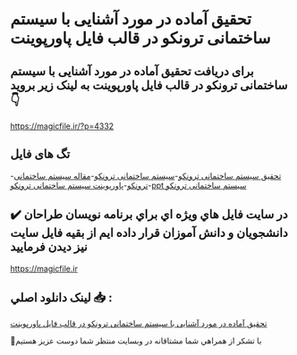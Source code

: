# تحقیق آماده در مورد آشنایی با سیستم ساختمانی ترونکو در قالب فایل پاورپوینت

## برای دریافت تحقیق آماده در مورد آشنایی با سیستم ساختمانی ترونکو در قالب فایل پاورپوینت به لینک زیر بروید 👇

https://magicfile.ir/?p=4332

## تگ های فایل

-[تحقیق سیستم ساختمانی ترونکو](https://magicfile.ir/product/%d8%aa%d8%ad%d9%82%db%8c%d9%82-%d8%a2%d8%b4%d9%86%d8%a7%db%8c%db%8c-%d8%a8%d8%a7-%d8%b3%db%8c%d8%b3%d8%aa%d9%85-%d8%b3%d8%a7%d8%ae%d8%aa%d9%85%d8%a7%d9%86%db%8c-%d8%aa%d8%b1%d9%88%d9%86%da%a9%d9%88-%d9%be%d8%a7%d9%88%d8%b1%d9%be%d9%88%db%8c%d9%86%d8%aa/)-[سیستم ساختمانی ترونکو](https://magicfile.ir/product/%d8%aa%d8%ad%d9%82%db%8c%d9%82-%d8%a2%d8%b4%d9%86%d8%a7%db%8c%db%8c-%d8%a8%d8%a7-%d8%b3%db%8c%d8%b3%d8%aa%d9%85-%d8%b3%d8%a7%d8%ae%d8%aa%d9%85%d8%a7%d9%86%db%8c-%d8%aa%d8%b1%d9%88%d9%86%da%a9%d9%88-%d9%be%d8%a7%d9%88%d8%b1%d9%be%d9%88%db%8c%d9%86%d8%aa/)-[مقاله سیستم ساختمانی ترونکو](https://magicfile.ir/product/%d8%aa%d8%ad%d9%82%db%8c%d9%82-%d8%a2%d8%b4%d9%86%d8%a7%db%8c%db%8c-%d8%a8%d8%a7-%d8%b3%db%8c%d8%b3%d8%aa%d9%85-%d8%b3%d8%a7%d8%ae%d8%aa%d9%85%d8%a7%d9%86%db%8c-%d8%aa%d8%b1%d9%88%d9%86%da%a9%d9%88-%d9%be%d8%a7%d9%88%d8%b1%d9%be%d9%88%db%8c%d9%86%d8%aa/)-[پاورپوینت سیستم ساختمانی ترونکو](https://magicfile.ir/product/%d8%aa%d8%ad%d9%82%db%8c%d9%82-%d8%a2%d8%b4%d9%86%d8%a7%db%8c%db%8c-%d8%a8%d8%a7-%d8%b3%db%8c%d8%b3%d8%aa%d9%85-%d8%b3%d8%a7%d8%ae%d8%aa%d9%85%d8%a7%d9%86%db%8c-%d8%aa%d8%b1%d9%88%d9%86%da%a9%d9%88-%d9%be%d8%a7%d9%88%d8%b1%d9%be%d9%88%db%8c%d9%86%d8%aa/)-[ppt سیستم ساختمانی ترونکو](https://magicfile.ir/product/%d8%aa%d8%ad%d9%82%db%8c%d9%82-%d8%a2%d8%b4%d9%86%d8%a7%db%8c%db%8c-%d8%a8%d8%a7-%d8%b3%db%8c%d8%b3%d8%aa%d9%85-%d8%b3%d8%a7%d8%ae%d8%aa%d9%85%d8%a7%d9%86%db%8c-%d8%aa%d8%b1%d9%88%d9%86%da%a9%d9%88-%d9%be%d8%a7%d9%88%d8%b1%d9%be%d9%88%db%8c%d9%86%d8%aa/)

## ✔️ در سايت فايل هاي ويژه اي براي برنامه نويسان طراحان دانشجويان و دانش آموزان قرار داده ايم از بقيه فايل سايت نيز ديدن فرماييد

https://magicfile.ir


## لينک دانلود اصلي 📥 :

[تحقیق آماده در مورد آشنایی با سیستم ساختمانی ترونکو در قالب فایل پاورپوینت](https://magicfile.ir/product/%d8%aa%d8%ad%d9%82%db%8c%d9%82-%d8%a2%d8%b4%d9%86%d8%a7%db%8c%db%8c-%d8%a8%d8%a7-%d8%b3%db%8c%d8%b3%d8%aa%d9%85-%d8%b3%d8%a7%d8%ae%d8%aa%d9%85%d8%a7%d9%86%db%8c-%d8%aa%d8%b1%d9%88%d9%86%da%a9%d9%88-%d9%be%d8%a7%d9%88%d8%b1%d9%be%d9%88%db%8c%d9%86%d8%aa/) 


🙏با تشکر از همراهي شما مشتاقانه در وبسایت منتظر شما دوست عزیز هستیم

